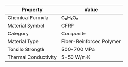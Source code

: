 | Property | Value |
|----------|-------|
| Chemical Formula | C₆H₄O₂ |
| Material Symbol | CFRP |
| Category | Composite |
| Material Type | Fiber-Reinforced Polymer |
| Tensile Strength | 500-700 MPa |
| Thermal Conductivity | 5-50 W/m·K |